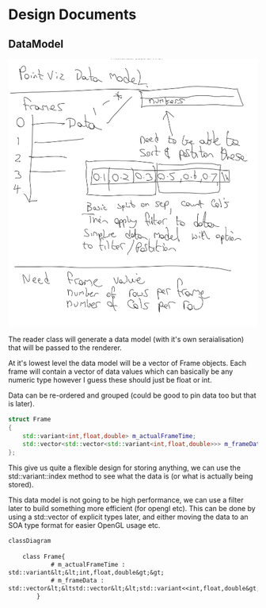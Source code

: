# Design Documents

## DataModel

![](images/DataDesign.png)

The reader class will generate a data model (with it's own seraialisation) that will be passed to the renderer. 

At it's lowest level the data model will be a vector of Frame objects. Each frame will contain a vector of data values which can basically be any numeric type however I guess these should just be float or int. 

Data can be re-ordered and grouped (could be good to pin data too but that is later). 

```cpp
struct Frame
{
    std::variant<int,float,double> m_actualFrameTime;
    std::vector<std::vector<std::variant<int,float,double>>> m_frameData;
};
```

This give us quite a flexible design for storing anything, we can use the std::variant::index method to see what the data is (or what is actually being stored).

This data model is not going to be high performance, we can use a filter later to build something more efficient (for opengl etc). This can be done by using a std::vector of explicit types later, and either moving the data to an SOA type format for easier OpenGL usage etc. 

```mermaid
classDiagram

    class Frame{
            # m_actualFrameTime : std::variant&lt;&lt;int,float,double&gt;&gt;
            # m_frameData : std::vector&lt;&ltstd::vector&lt;&lt;std::variant<<int,float,double&gt;&gt;&gt;&gt;
        }
```